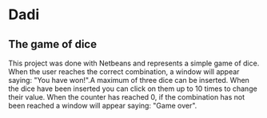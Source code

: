 # Dadi
The game of dice
---
This project was done with Netbeans and represents a simple game of dice. When the user reaches the correct combination,
a window will appear saying: "You have won!".A maximum of three dice can be inserted. When the 
dice have been inserted you can click on them up to 10 times to change their value. When the
counter has reached 0, if the combination has not been reached a window will appear 
saying: "Game over".
